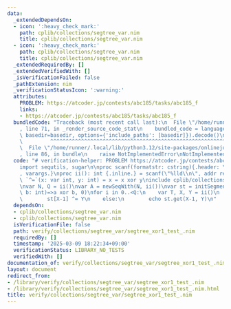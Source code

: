 ```yaml
---
data:
  _extendedDependsOn:
  - icon: ':heavy_check_mark:'
    path: cplib/collections/segtree_var.nim
    title: cplib/collections/segtree_var.nim
  - icon: ':heavy_check_mark:'
    path: cplib/collections/segtree_var.nim
    title: cplib/collections/segtree_var.nim
  _extendedRequiredBy: []
  _extendedVerifiedWith: []
  _isVerificationFailed: false
  _pathExtension: nim
  _verificationStatusIcon: ':warning:'
  attributes:
    PROBLEM: https://atcoder.jp/contests/abc185/tasks/abc185_f
    links:
    - https://atcoder.jp/contests/abc185/tasks/abc185_f
  bundledCode: "Traceback (most recent call last):\n  File \"/home/runner/.local/lib/python3.12/site-packages/onlinejudge_verify/documentation/build.py\"\
    , line 71, in _render_source_code_stat\n    bundled_code = language.bundle(stat.path,\
    \ basedir=basedir, options={'include_paths': [basedir]}).decode()\n          \
    \         ^^^^^^^^^^^^^^^^^^^^^^^^^^^^^^^^^^^^^^^^^^^^^^^^^^^^^^^^^^^^^^^^^^^^^^^^^^^^^^^^^\n\
    \  File \"/home/runner/.local/lib/python3.12/site-packages/onlinejudge_verify/languages/nim.py\"\
    , line 86, in bundle\n    raise NotImplementedError\nNotImplementedError\n"
  code: "# verification-helper: PROBLEM https://atcoder.jp/contests/abc185/tasks/abc185_f\n\
    import sequtils, sugar\n\nproc scanf(formatstr: cstring){.header: \"<stdio.h>\"\
    , varargs.}\nproc ii(): int {.inline.} = scanf(\"%lld\\n\", addr result)\nproc\
    \ `^=`(x: var int, y: int) = x = x xor y\ninclude cplib/collections/segtree_var\n\
    \nvar N, Q = ii()\nvar A = newSeqWith(N, ii())\nvar st = initSegmentTree(A, (a,\
    \ b: int)=>a xor b, 0)\nfor i in 0..<Q:\n    var T, X, Y = ii()\n    if T == 1:\n\
    \        st[X-1] ^= Y\n    else:\n        echo st.get(X-1, Y)\n"
  dependsOn:
  - cplib/collections/segtree_var.nim
  - cplib/collections/segtree_var.nim
  isVerificationFile: false
  path: verify/collections/segtree_var/segtree_xor1_test_.nim
  requiredBy: []
  timestamp: '2025-03-09 18:22:34+09:00'
  verificationStatus: LIBRARY_NO_TESTS
  verifiedWith: []
documentation_of: verify/collections/segtree_var/segtree_xor1_test_.nim
layout: document
redirect_from:
- /library/verify/collections/segtree_var/segtree_xor1_test_.nim
- /library/verify/collections/segtree_var/segtree_xor1_test_.nim.html
title: verify/collections/segtree_var/segtree_xor1_test_.nim
---
```

